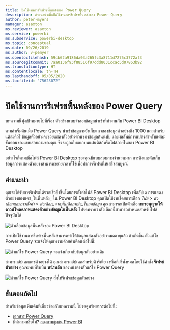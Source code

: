 ```yaml
---
title: ปิดใช้งานการรีเฟรชพื้นหลังของ Power Query
description: คำแนะนำเมื่อปิดใช้งานการรีเฟรชพื้นหลังของ Power Query
author: peter-myers
manager: asaxton
ms.reviewer: asaxton
ms.service: powerbi
ms.subservice: powerbi-desktop
ms.topic: conceptual
ms.date: 09/26/2019
ms.author: v-pemyer
ms.openlocfilehash: 59cb62a9186da03a265fc3a8711d7275c3772af3
ms.sourcegitcommit: 7aa0136f93f88516f97ddd8031ccac5d07863b92
ms.translationtype: HT
ms.contentlocale: th-TH
ms.lasthandoff: 05/05/2020
ms.locfileid: "75623072"
---
```

# <a name="disable-power-query-background-refresh"></a>ปิดใช้งานการรีเฟรชพื้นหลังของ Power Query

บทความนี้มุ่งเป้าหมายไปที่เรื่อง ตัวสร้างแบบจำลองข้อมูลนำเข้าที่ทำงานกับ Power BI Desktop

ตามค่าเริ่มต้นเมื่อ Power Query นำเข้าข้อมูลจะยังเก็บแถวของข้อมูลตัวอย่างถึง 1000 แถวสำหรับแต่ละคิวรี ข้อมูลตัวอย่างจะช่วยแสดงตัวอย่างด่วนของข้อมูลต้นฉบับ และผลลัพธ์การแปลงสำหรับแต่ละขั้นตอนของแบบสอบถามของคุณ ซึ่งจะถูกเก็บแยกบนแผ่นดิสก์หรือไฟล์ภายในของ Power BI Desktop

อย่างไรก็ตามเมื่อไฟล์ Power BI Desktop ของคุณมีแบบสอบถามจำนวนมาก การดึงและจัดเก็บข้อมูลการแสดงตัวอย่างสามารถขยายเวลาที่ใช้เพื่อทำการรีเฟรชให้เสร็จสมบูรณ์

## <a name="recommendation"></a>คำแนะนำ

คุณจะได้รับการรีเฟรชได้รวดเร็วยิ่งขึ้นโดยการตั้งค่าไฟล์ Power BI Desktop เพื่ออัปเด การแสดงตัวอย่างของแคช_ในพื้นหลัง_ ใน Power BI Desktop คุณเปิดใช้งานโดยการเลือก _ไฟล์ > ตัวเลือกและการตั้งค่า > ตัวเลือก_จากนั้นเลือกหน้า_โหลดข้อมูล_ คุณสามารถเปิดตัวเลือก**การอนุญาตให้ดาวน์โหลดภาพแสดงตัวอย่างข้อมูลในพื้นหลัง** โปรดทราบว่าตัวเลือกนี้สามารถกำหนดสำหรับไฟล์ปัจจุบันได้

![ตัวเลือกข้อมูลพื้นหลังของ Power BI Desktop](media/power-query-background-refresh/power-query-options-background-data.png)

การเปิดใช้งานการรีเฟรชพื้นหลังสามารถทำให้ข้อมูลแสดงตัวอย่างหมดอายุแล้ว ถ้าเกิดขึ้น ตัวแก้ไข Power Query จะแจ้งให้คุณทราบด้วยคำเตือนต่อไปนี้:

![ตัวแก้ไข Power Query จะแจ้งเกี่ยวกับข้อมูลตัวอย่างเดิม](media/power-query-background-refresh/power-query-preview-data-old.png)

สามารถอัปเดตแคชตัวอย่างได้ คุณสามารถอัปเดตสำหรับคิวรีเดียว หรือคิวรีทั้งหมดโดยใช้คำสั่ง **รีเฟรชตัวอย่าง** คุณจะพบที่ริบบิ้น **หน้าหลัก** ของหน้าต่างตัวแก้ไข Power Query

![ตัวแก้ไข Power Query สั่งให้รีเฟรชข้อมูลตัวอย่าง](media/power-query-background-refresh/power-query-refresh-preview-data.png)

## <a name="next-steps"></a>ขั้นตอนถัดไป

สำหรับข้อมูลเพิ่มเติมที่เกี่ยวข้องกับบทความนี้ โปรดดูทรัพยากรต่อไปนี้:

- [เอกสาร Power Query](/power-query/)
- มีคำถามหรือไม่? [ลองถามชุมชน Power BI](https://community.powerbi.com/)
